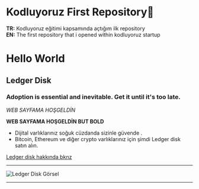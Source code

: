 # Kodluyoruz First Repository💫
<b>TR:</b> Kodluyoruz eğitimi kapsamında açtığım ilk repository<br>
<b>EN:</b> The first repository that i opened within kodluyoruz startup<br>

# Hello World
## Ledger Disk 
### Adoption is essential and inevitable. Get it until it's too late.
*WEB SAYFAMA HOŞGELDİN*

**WEB SAYFAMA HOŞGELDİN BUT BOLD**
- Dijital varlıklarınız soğuk cüzdanda sizinle güvende .
- Bitcoin, Ethereum ve diğer crypto varlıklarınız için şimdi Ledger disk satın alın.

[Ledger disk hakkında bknz](https://www.ledger.com/tr/academy/ledger-uygulamalari-nedir-ve-onlara-neden-ihtiyacim-var)

--- 

![Ledger Disk Görsel](https://miro.medium.com/max/1200/1*VGI-WIsyv72PQjrSuJHFQQ.jpeg)

---





